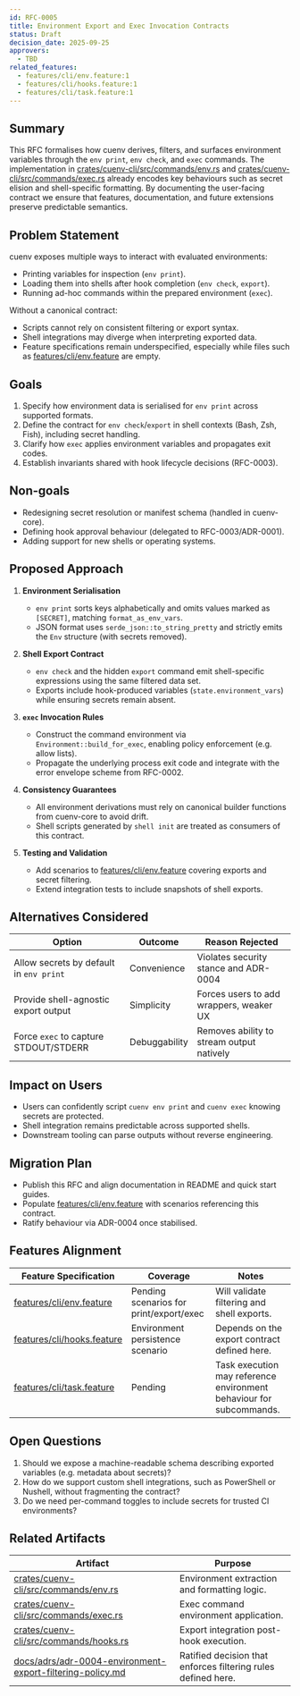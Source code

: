```yaml
---
id: RFC-0005
title: Environment Export and Exec Invocation Contracts
status: Draft
decision_date: 2025-09-25
approvers:
  - TBD
related_features:
  - features/cli/env.feature:1
  - features/cli/hooks.feature:1
  - features/cli/task.feature:1
---
```


## Summary

This RFC formalises how cuenv derives, filters, and surfaces environment variables through the `env print`, `env check`, and `exec` commands. The implementation in [crates/cuenv-cli/src/commands/env.rs](crates/cuenv-cli/src/commands/env.rs:6) and [crates/cuenv-cli/src/commands/exec.rs](crates/cuenv-cli/src/commands/exec.rs:10) already encodes key behaviours such as secret elision and shell-specific formatting. By documenting the user-facing contract we ensure that features, documentation, and future extensions preserve predictable semantics.

## Problem Statement

cuenv exposes multiple ways to interact with evaluated environments:

- Printing variables for inspection (`env print`).
- Loading them into shells after hook completion (`env check`, `export`).
- Running ad-hoc commands within the prepared environment (`exec`).

Without a canonical contract:

- Scripts cannot rely on consistent filtering or export syntax.
- Shell integrations may diverge when interpreting exported data.
- Feature specifications remain underspecified, especially while files such as [features/cli/env.feature](features/cli/env.feature:1) are empty.

## Goals

1. Specify how environment data is serialised for `env print` across supported formats.
2. Define the contract for `env check`/`export` in shell contexts (Bash, Zsh, Fish), including secret handling.
3. Clarify how `exec` applies environment variables and propagates exit codes.
4. Establish invariants shared with hook lifecycle decisions (RFC-0003).

## Non-goals

- Redesigning secret resolution or manifest schema (handled in cuenv-core).
- Defining hook approval behaviour (delegated to RFC-0003/ADR-0001).
- Adding support for new shells or operating systems.

## Proposed Approach

1. **Environment Serialisation**

   - `env print` sorts keys alphabetically and omits values marked as `[SECRET]`, matching `format_as_env_vars`.
   - JSON format uses `serde_json::to_string_pretty` and strictly emits the `Env` structure (with secrets removed).

2. **Shell Export Contract**

   - `env check` and the hidden `export` command emit shell-specific expressions using the same filtered data set.
   - Exports include hook-produced variables (`state.environment_vars`) while ensuring secrets remain absent.

3. **`exec` Invocation Rules**

   - Construct the command environment via `Environment::build_for_exec`, enabling policy enforcement (e.g. allow lists).
   - Propagate the underlying process exit code and integrate with the error envelope scheme from RFC-0002.

4. **Consistency Guarantees**

   - All environment derivations must rely on canonical builder functions from cuenv-core to avoid drift.
   - Shell scripts generated by `shell init` are treated as consumers of this contract.

5. **Testing and Validation**
   - Add scenarios to [features/cli/env.feature](features/cli/env.feature:1) covering exports and secret filtering.
   - Extend integration tests to include snapshots of shell exports.

## Alternatives Considered

| Option                                  | Outcome       | Reason Rejected                           |
| --------------------------------------- | ------------- | ----------------------------------------- |
| Allow secrets by default in `env print` | Convenience   | Violates security stance and ADR-0004     |
| Provide shell-agnostic export output    | Simplicity    | Forces users to add wrappers, weaker UX   |
| Force `exec` to capture STDOUT/STDERR   | Debuggability | Removes ability to stream output natively |

## Impact on Users

- Users can confidently script `cuenv env print` and `cuenv exec` knowing secrets are protected.
- Shell integration remains predictable across supported shells.
- Downstream tooling can parse outputs without reverse engineering.

## Migration Plan

- Publish this RFC and align documentation in README and quick start guides.
- Populate [features/cli/env.feature](features/cli/env.feature:1) with scenarios referencing this contract.
- Ratify behaviour via ADR-0004 once stabilised.

## Features Alignment

| Feature Specification                                        | Coverage                                | Notes                                                               |
| ------------------------------------------------------------ | --------------------------------------- | ------------------------------------------------------------------- |
| [features/cli/env.feature](features/cli/env.feature:1)       | Pending scenarios for print/export/exec | Will validate filtering and shell exports.                          |
| [features/cli/hooks.feature](features/cli/hooks.feature:104) | Environment persistence scenario        | Depends on the export contract defined here.                        |
| [features/cli/task.feature](features/cli/task.feature:1)     | Pending                                 | Task execution may reference environment behaviour for subcommands. |

## Open Questions

1. Should we expose a machine-readable schema describing exported variables (e.g. metadata about secrets)?
2. How do we support custom shell integrations, such as PowerShell or Nushell, without fragmenting the contract?
3. Do we need per-command toggles to include secrets for trusted CI environments?

## Related Artifacts

| Artifact                                                                                                                 | Purpose                                                       |
| ------------------------------------------------------------------------------------------------------------------------ | ------------------------------------------------------------- |
| [crates/cuenv-cli/src/commands/env.rs](crates/cuenv-cli/src/commands/env.rs:6)                                           | Environment extraction and formatting logic.                  |
| [crates/cuenv-cli/src/commands/exec.rs](crates/cuenv-cli/src/commands/exec.rs:10)                                        | Exec command environment application.                         |
| [crates/cuenv-cli/src/commands/hooks.rs](crates/cuenv-cli/src/commands/hooks.rs:238)                                     | Export integration post-hook execution.                       |
| [docs/adrs/adr-0004-environment-export-filtering-policy.md](docs/adrs/adr-0004-environment-export-filtering-policy.md:1) | Ratified decision that enforces filtering rules defined here. |
